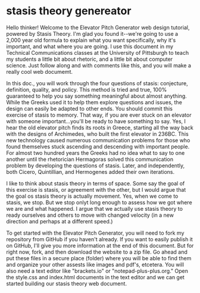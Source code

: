 # stasis theory genereator

Hello thinker! Welcome to the Elevator Pitch Generator web design tutorial, powered by Stasis Theory. I'm glad you found it--we're going to use a 2,000 year old formula to explain what you want specifically, why it's important, and what where you are going. I use this document in my Technical Communications classes at the University of Pittsburgh to teach my students a little bit about rhetoric, and a little bit about computer science. Just follow along and with comments like this, and you will make a really cool web documemt. 

In this doc., you will work through the four questions of stasis: conjecture, definition, quality, and policy. This method is tried and true, 100% guaranteed to help you say something meaningful about almost anything. While the Greeks used it to help them explore questions and issues, the design can easily be adapted to other ends. You should commit this exercise of stasis to memory. That way, if you are ever stuck on an elevator with someone important...you'll be ready to have something to say. Yes, I hear the old elevator pitch finds its roots in Greece, starting all the way back with the designs of Archimedes, who built the first elevator in 236BC. This new technology caused numerous communication problems for those who found themselves stuck ascending and descending with important people. For almost two hundred years the Greeks had no idea what to say to one another until the rhetorician Hermagoras solved this communication problem by developing the questions of stasis. Later, and independently, both Cicero, Quintillian, and Hermogenes added their own iterations.   

I like to think about stasis theory in terms of space. Some say the goal of this exercise is stasis, or agreement with the other, but I would argue that the goal os stasis theory is actually movement. Yes, when we come to stasis, we stop. But we stop onlyt long enough to assess how we got where we are and what happened. I argue that we actually use stasis theory to ready ourselves and others to move with changed velocity (in a new direction and perhaps at a different speed.) 
    
 To get started with the Elevator Pitch Generator, you will need to fork my repository from GitHub if you haven't already. If you want to easily publish it on GitHub, I'll give you more information at the end of this document. But for right now, fork, and then download the website to a zip file. Go ahead and put these files in a secure place (folder) where you will be able to find them and organize your other assests like images and pdf's, etcetera. You will also need a text editor like "brackets.io" or "notepad-plus-plus.org." Open the style.css and index.html documents in the text editor and we can get started building our stasis theory web document. 

